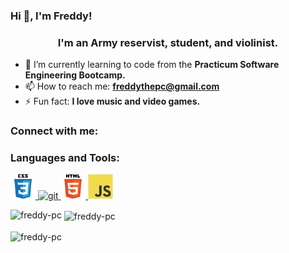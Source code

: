 ### Hi 👋, I'm Freddy!
<h3 align="center">I'm an Army reservist, student, and violinist.</h3>

- 🌱 I’m currently learning to code from the **Practicum Software Engineering Bootcamp.**
- 📫 How to reach me:  **freddythepc@gmail.com**
- ⚡ Fun fact: **I love music and video games.**

<h3 align="left">Connect with me:</h3>
<p align="left">
</p>

<h3 align="left">Languages and Tools:</h3>
<p align="left"> <a href="https://www.w3schools.com/css/" target="_blank" rel="noreferrer"> <img src="https://raw.githubusercontent.com/devicons/devicon/master/icons/css3/css3-original-wordmark.svg" alt="css3" width="40" height="40"/> </a> <a href="https://git-scm.com/" target="_blank" rel="noreferrer"> <img src="https://www.vectorlogo.zone/logos/git-scm/git-scm-icon.svg" alt="git" width="40" height="40"/> </a> <a href="https://www.w3.org/html/" target="_blank" rel="noreferrer"> <img src="https://raw.githubusercontent.com/devicons/devicon/master/icons/html5/html5-original-wordmark.svg" alt="html5" width="40" height="40"/> </a> <a href="https://developer.mozilla.org/en-US/docs/Web/JavaScript" target="_blank" rel="noreferrer"> <img src="https://raw.githubusercontent.com/devicons/devicon/master/icons/javascript/javascript-original.svg" alt="javascript" width="40" height="40"/> </a> </p>


<p><img align="left" src="https://github-readme-stats.vercel.app/api/top-langs?username=freddy-pc&show_icons=true&locale=en&layout=compact" alt="freddy-pc" /></p>

<p>&nbsp;<img align="center" src="https://github-readme-stats.vercel.app/api?username=freddy-pc&show_icons=true&locale=en" alt="freddy-pc" /></p>

<p><img align="center" src="https://github-readme-streak-stats.herokuapp.com/?user=freddy-pc&" alt="freddy-pc" /></p>
